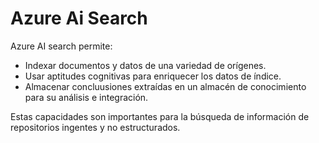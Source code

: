 # Azure Ai Search

Azure AI search permite:

- Indexar documentos y datos de una variedad de orígenes.
- Usar aptitudes cognitivas para enriquecer los datos de índice.
- Almacenar concluusiones extraídas en un almacén de conocimiento para su análisis e integración.

Estas capacidades son importantes para la búsqueda de información de repositorios ingentes y no estructurados.
